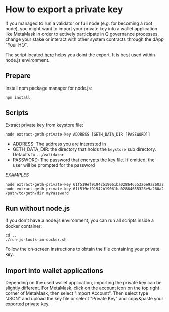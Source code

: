 # How to export a private key

If you managed to run a validator or full node (e.g. for becoming a root node), you might want to import your private key into a wallet application like MetaMask in order to actively participate in Q governance processes, change your stake or interact with other system contracts through the dApp "Your HQ".

The script located [here](https://gitlab.com/q-dev/testnet-public-tools/-/tree/master/js-tools) helps you doint the export. It is best used within node.js environment.

## Prepare

Install npm package manager for node.js:

`npm install`

## Scripts

Extract private key from keystore file:

```
node extract-geth-private-key ADDRESS [GETH_DATA_DIR [PASSWORD]]
```

* ADDRESS: The address you are interested in
* GETH_DATA_DIR: the directory that holds the `keystore` sub directory. Defaults to `../validator`
* PASSWORD: The password that encrypts the key file. If omitted, the user will be prompted for the password

*EXAMPLES*

```
node extract-geth-private-key 61f519ef91942b19061ba02864655326e9a260a2
node extract-geth-private-key 61f519ef91942b19061ba02864655326e9a260a2 /path/to/geth/dir myPassword
```

## Run without node.js
If you don't have a node.js environment, you can run all scripts inside a docker container:

```
cd ..
./run-js-tools-in-docker.sh
```

Follow the on-screen instructions to obtain the file containing your private key.

##  Import into wallet applications

Depending on the used wallet application, importing the private key can be slightly different. For MetaMask, click on the account icon on the top right corner of MetaMask, then select "Import Account". Then select type "JSON" and upload the key file or select "Private Key" and copy&paste your exported private key.
